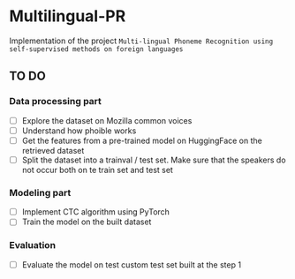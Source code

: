 # Multilingual-PR

Implementation of the project ```Multi-lingual Phoneme Recognition using self-supervised methods on foreign languages```

## TO DO 

### Data processing part

- [ ] Explore the dataset on Mozilla common voices
- [ ] Understand how phoible works
- [ ] Get the features from a pre-trained model on HuggingFace on the retrieved dataset
- [ ] Split the dataset into a trainval / test set. Make sure that the speakers do not occur both on te train set and test set

### Modeling part

- [ ] Implement CTC algorithm using PyTorch
- [ ] Train the model on the built dataset

### Evaluation

- [ ] Evaluate the model on test custom test set built at the step 1
